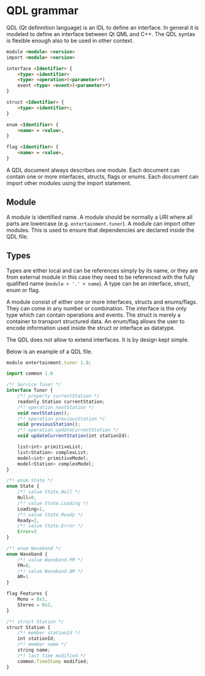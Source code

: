 # QDL grammar

QDL (Qt definnition language) is an IDL to define an interface. In general it is modeled to define an interface between Qt QML and C++. The QDL syntax is flexible enough also to be used in other context.

```html
module <module> <version>
import <module> <version>

interface <Identifier> {
    <type> <identifier>
    <type> <operation>(<parameter>*)
    event <type> <event>(<parameter>*)
}

struct <Identifier> {
    <type> <identifier>;
}

enum <Identifier> {
    <name> = <value>,
}

flag <Identifier> {
    <name> = <value>,
}
```

A QDL document always describes one module. Each document can contain one or more interfaces, structs, flags or enums. Each document can import other modules using the import statement.


## Module

A module is identified name. A module should be normally a URI where all parts are lowercase (e.g. `entertainment.tuner`). A module can import other modules. This is used to ensure that dependencies are declared inside the QDL file. 

## Types

Types are either local and can be references simply by its name, or they are from external module in this case they need to be referenced with the fully qualified name (`module + '.' + name`). A type can be an interface, struct, enum or flag.

A module consist of either one or more interfaces, structs and enums/flags. They can come in any number or combination. The interface is the only type which can contain operations and events. The struct is merely a container to transport structured data. An enum/flag allows the user to encode information used inside the struct or interface as datatype.

The QDL does not allow to extend interfaces. It is by design kept simple.

Below is an example of a QDL file.

```javascript
module entertainment.tuner 1.0;

import common 1.0

/*! Service Tuner */
interface Tuner {
    /*! property currentStation */
    readonly Station currentStation;
    /*! operation nextStation */
    void nextStation();
    /*! operation previousStation */
    void previousStation();
    /*! operation updateCurrentStation */
    void updateCurrentStation(int stationId);   

    list<int> primitiveList;
    list<Station> complexList;
    model<int> primitiveModel;
    model<Station> complexModel;
}

/*! enum State */
enum State {
    /*! value State.Null */
    Null=0,
    /*! value State.Loading */
    Loading=1,
    /*! value State.Ready */
    Ready=2,
    /*! value State.Error */
    Error=3
}

/*! enum Waveband */
enum Waveband {
    /*! value Waveband.FM */
    FM=0,
    /*! value Waveband.AM */
    AM=1
}

flag Features {
    Mono = 0x1,
    Stereo = 0x2,
}

/*! struct Station */
struct Station {
    /*! member stationId */
    int stationId;
    /*! member name */
    string name;
    /*! last time modified */
    common.TimeStamp modified;
} 
```





